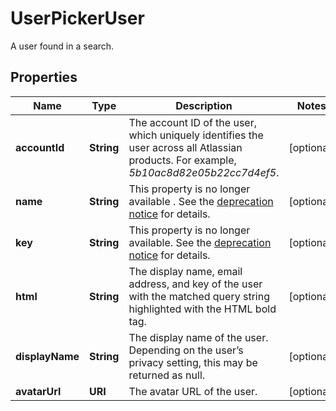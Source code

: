

# UserPickerUser

A user found in a search.

## Properties

| Name | Type | Description | Notes |
|------------ | ------------- | ------------- | -------------|
|**accountId** | **String** | The account ID of the user, which uniquely identifies the user across all Atlassian products. For example, *5b10ac8d82e05b22cc7d4ef5*. |  [optional] |
|**name** | **String** | This property is no longer available . See the [deprecation notice](https://developer.atlassian.com/cloud/jira/platform/deprecation-notice-user-privacy-api-migration-guide/) for details. |  [optional] |
|**key** | **String** | This property is no longer available. See the [deprecation notice](https://developer.atlassian.com/cloud/jira/platform/deprecation-notice-user-privacy-api-migration-guide/) for details. |  [optional] |
|**html** | **String** | The display name, email address, and key of the user with the matched query string highlighted with the HTML bold tag. |  [optional] |
|**displayName** | **String** | The display name of the user. Depending on the user’s privacy setting, this may be returned as null. |  [optional] |
|**avatarUrl** | **URI** | The avatar URL of the user. |  [optional] |



